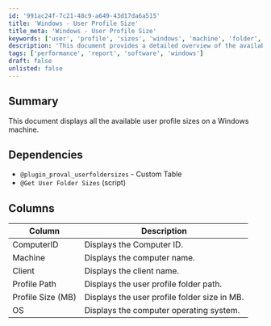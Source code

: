 ```yaml
---
id: '991ac24f-7c21-48c9-a649-43d17da6a515'
title: 'Windows - User Profile Size'
title_meta: 'Windows - User Profile Size'
keywords: ['user', 'profile', 'sizes', 'windows', 'machine', 'folder', 'size', 'os']
description: 'This document provides a detailed overview of the available user profile sizes on a Windows machine, including dependencies, columns, and their descriptions for better understanding and utilization.'
tags: ['performance', 'report', 'software', 'windows']
draft: false
unlisted: false
---
```


## Summary

This document displays all the available user profile sizes on a Windows machine.

## Dependencies

- `@plugin_proval_userfoldersizes` - Custom Table
- `@Get User Folder Sizes` (script)

## Columns

| Column            | Description                                      |
|-------------------|--------------------------------------------------|
| ComputerID       | Displays the Computer ID.                        |
| Machine          | Displays the computer name.                      |
| Client           | Displays the client name.                        |
| Profile Path     | Displays the user profile folder path.           |
| Profile Size (MB)| Displays the user profile folder size in MB.    |
| OS               | Displays the computer operating system.          |



